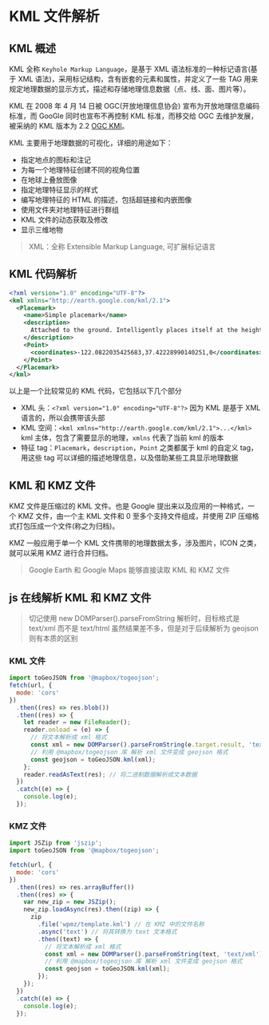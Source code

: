 # KML 文件解析

## KML 概述

KML 全称 `Keyhole Markup Language`，是基于 XML 语法标准的一种标记语言(基于 XML 语法)，采用标记结构，含有嵌套的元素和属性，并定义了一些 TAG 用来规定地理数据的显示方式，描述和存储地理信息数据（点、线、面、图片等）。

KML 在 2008 年 4 月 14 日被 OGC(开放地理信息协会) 宣布为开放地理信息编码标准，而 GooGle 同时也宣布不再控制 KML 标准，而移交给 OGC 去维护发展，被采纳的 KML 版本为 2.2 [OGC KMl](https://www.ogc.org/standard/kml/)。

KML 主要用于地理数据的可视化，详细的用途如下：

- 指定地点的图标和注记
- 为每一个地理特征创建不同的视角位置
- 在地球上叠放图像
- 指定地理特征显示的样式
- 编写地理特征的 HTML 的描述，包括超链接和内嵌图像
- 使用文件夹对地理特征进行群组
- KML 文件的动态获取及修改
- 显示三维地物

> XML：全称 Extensible Markup Language, 可扩展标记语言

## KML 代码解析

```xml
<?xml version="1.0" encoding="UTF-8"?>
<kml xmlns="http://earth.google.com/kml/2.1">
  <Placemark>
    <name>Simple placemark</name>
    <description>
      Attached to the ground. Intelligently places itself at the height of the underlying terrain.
    </description>
    <Point>
      <coordinates>-122.0822035425683,37.42228990140251,0</coordinates>
    </Point>
  </Placemark>
</kml>
```

以上是一个比较常见的 KML 代码，它包括以下几个部分

- XML 头：`<?xml version="1.0" encoding="UTF-8"?>` 因为 KML 是基于 XML 语言的，所以会携带该头部
- KML 空间：`<kml xmlns="http://earth.google.com/kml/2.1">...</kml>` kml 主体，包含了需要显示的地理，`xmlns` 代表了当前 kml 的版本
- 特征 tag：`Placemark`，`description`，`Point` 之类都属于 kml 的自定义 tag，用这些 tag 可以详细的描述地理信息，以及借助某些工具显示地理数据

## KML 和 KMZ 文件

KMZ 文件是压缩过的 KML 文件。也是 Google 提出来以及应用的一种格式，一个 KMZ 文件，由一个主 KML 文件和 0 至多个支持文件组成，并使用 ZIP 压缩格式打包压成一个文件(称之为归档)。

KMZ 一般应用于单一个 KML 文件携带的地理数据太多，涉及图片，ICON 之类，就可以采用 KMZ 进行合并归档。

> Google Earth 和 Google Maps 能够直接读取 KML 和 KMZ 文件

## js 在线解析 KML 和 KMZ 文件

> 切记使用 new DOMParser().parseFromString 解析时，目标格式是 text/xml 而不是 text/html 虽然结果差不多，但是对于后续解析为 geojson 则有本质的区别

### KML 文件

```js
import toGeoJSON from '@mapbox/togeojson';
fetch(url, {
  mode: 'cors'
})
  .then((res) => res.blob())
  .then((res) => {
    let reader = new FileReader();
    reader.onload = (e) => {
      // 将文本解析成 xml 格式
      const xml = new DOMParser().parseFromString(e.target.result, 'text/xml');
      // 利用 @mapbox/togeojson 库 解析 xml 文件变成 geojson 格式
      const geojson = toGeoJSON.kml(xml);
    };
    reader.readAsText(res); // 将二进制数据解析成文本数据
  })
  .catch((e) => {
    console.log(e);
  });
```

### KMZ 文件

```js
import JSZip from 'jszip';
import toGeoJSON from '@mapbox/togeojson';

fetch(url, {
  mode: 'cors'
})
  .then((res) => res.arrayBuffer())
  .then((res) => {
    var new_zip = new JSZip();
    new_zip.loadAsync(res).then((zip) => {
      zip
        .file('wpmz/template.kml') // 在 KMZ 中的文件名称
        .async('text') // 将其转换为 text 文本格式
        .then((text) => {
          // 将文本解析成 xml 格式
          const xml = new DOMParser().parseFromString(text, 'text/xml');
          // 利用 @mapbox/togeojson 库 解析 xml 文件变成 geojson 格式
          const geojson = toGeoJSON.kml(xml);
        });
    });
  })
  .catch((e) => {
    console.log(e);
  });
```
